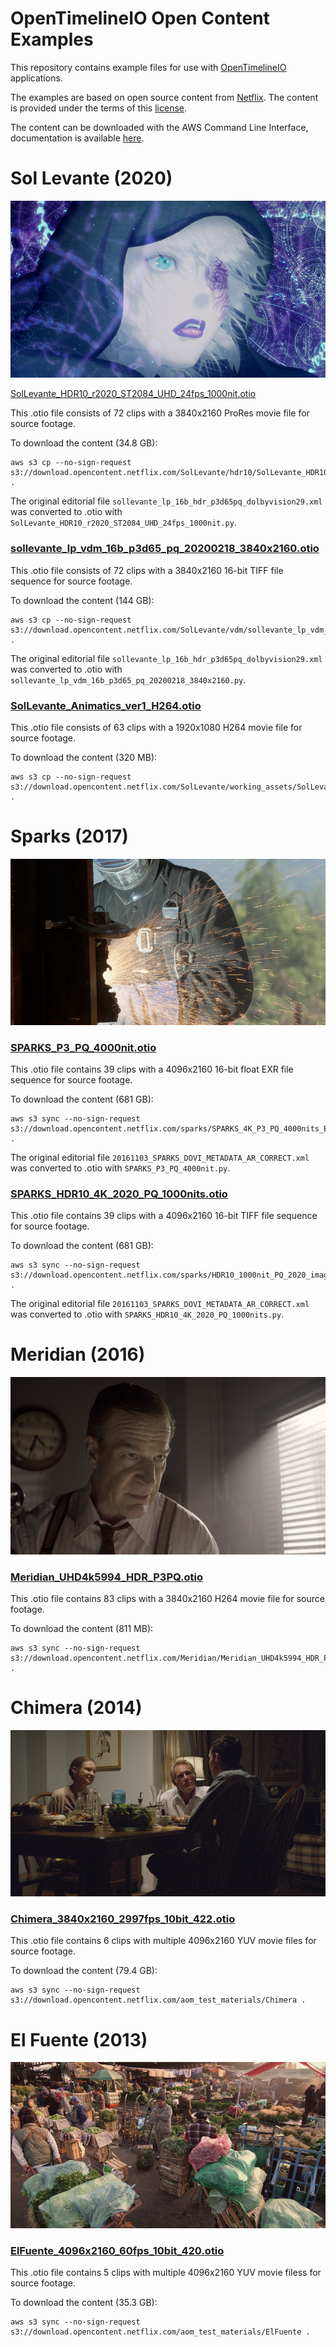 OpenTimelineIO Open Content Examples
====================================
This repository contains example files for use with
[OpenTimelineIO](https://github.com/PixarAnimationStudios/OpenTimelineIO) applications.

The examples are based on open source content from [Netflix](https://opencontent.netflix.com/).
The content is provided under the terms of this [license](https://creativecommons.org/licenses/by/4.0/legalcode).

The content can be downloaded with the AWS Command Line Interface, documentation
is available [here](https://docs.aws.amazon.com/cli/latest/userguide/cli-chap-install.html).


Sol Levante (2020)
==================
![Sol Levante](images/Sol_Levante.PNG)

[SolLevante_HDR10_r2020_ST2084_UHD_24fps_1000nit.otio](https://github.com/darbyjohnston/otio-oc-examples/blob/main/SolLevante_HDR10_r2020_ST2084_UHD_24fps_1000nit.otio)

This .otio file consists of 72 clips with a 3840x2160 ProRes movie file for source footage.

To download the content (34.8 GB):
```
aws s3 cp --no-sign-request s3://download.opencontent.netflix.com/SolLevante/hdr10/SolLevante_HDR10_r2020_ST2084_UHD_24fps_1000nit.mov .
```

The original editorial file ```sollevante_lp_16b_hdr_p3d65pq_dolbyvision29.xml``` was
converted to .otio with ```SolLevante_HDR10_r2020_ST2084_UHD_24fps_1000nit.py```.


### [sollevante_lp_vdm_16b_p3d65_pq_20200218_3840x2160.otio](https://github.com/darbyjohnston/otio-oc-examples/blob/main/sollevante_lp_vdm_16b_p3d65_pq_20200218_3840x2160.otio)

This .otio file consists of 72 clips with a 3840x2160 16-bit TIFF file sequence for source footage.

To download the content (144 GB):
```
aws s3 cp --no-sign-request s3://download.opencontent.netflix.com/SolLevante/vdm/sollevante_lp_vdm_16b_p3d65_pq_20200218_3840x2160.zip .
```

The original editorial file ```sollevante_lp_16b_hdr_p3d65pq_dolbyvision29.xml``` was
converted to .otio with ```sollevante_lp_vdm_16b_p3d65_pq_20200218_3840x2160.py```.

### [SolLevante_Animatics_ver1_H264.otio](https://github.com/darbyjohnston/otio-oc-examples/blob/main/SolLevante_Animatics_ver1_H264.otio)

This .otio file consists of 63 clips with a 1920x1080 H264 movie file for source footage.

To download the content (320 MB):
```
aws s3 cp --no-sign-request s3://download.opencontent.netflix.com/SolLevante/working_assets/SolLevante_Animatics_ver1_H264.mov .
```


Sparks (2017)
=============
![Sparks](images/Sparks.PNG)

### [SPARKS_P3_PQ_4000nit.otio](https://github.com/darbyjohnston/otio-oc-examples/blob/main/SPARKS_P3_PQ_4000nit.otio)

This .otio file contains 39 clips with a 4096x2160 16-bit float EXR file sequence for source footage.

To download the content (681 GB):
```
aws s3 sync --no-sign-request s3://download.opencontent.netflix.com/sparks/SPARKS_4K_P3_PQ_4000nits_EXR .
```

The original editorial file ```20161103_SPARKS_DOVI_METADATA_AR_CORRECT.xml``` was
converted to .otio with ```SPARKS_P3_PQ_4000nit.py```.

### [SPARKS_HDR10_4K_2020_PQ_1000nits.otio](https://github.com/darbyjohnston/otio-oc-examples/blob/main/SPARKS_HDR10_4K_2020_PQ_1000nits.otio)

This .otio file contains 39 clips with a 4096x2160 16-bit TIFF file sequence for source footage.

To download the content (681 GB):
```
aws s3 sync --no-sign-request s3://download.opencontent.netflix.com/sparks/HDR10_1000nit_PQ_2020_image_sequence .
```

The original editorial file ```20161103_SPARKS_DOVI_METADATA_AR_CORRECT.xml``` was
converted to .otio with ```SPARKS_HDR10_4K_2020_PQ_1000nits.py```.


Meridian (2016)
===============
![Meridian](images/Meridian.PNG)

### [Meridian_UHD4k5994_HDR_P3PQ.otio](https://github.com/darbyjohnston/otio-oc-examples/blob/main/Meridian_UHD4k5994_HDR_P3PQ.otio)

This .otio file contains 83 clips with a 3840x2160 H264 movie file for source footage.

To download the content (811 MB):
```
aws s3 sync --no-sign-request s3://download.opencontent.netflix.com/Meridian/Meridian_UHD4k5994_HDR_P3PQ.mp4 .
```


Chimera (2014)
==============
![Chimera](images/Chimera.PNG)

### [Chimera_3840x2160_2997fps_10bit_422.otio](https://github.com/darbyjohnston/otio-oc-examples/blob/main/Chimera_3840x2160_2997fps_10bit_422.otio)

This .otio file contains 6 clips with multiple 4096x2160 YUV movie files for source footage.

To download the content (79.4 GB):
```
aws s3 sync --no-sign-request s3://download.opencontent.netflix.com/aom_test_materials/Chimera .
```


El Fuente (2013)
================
![El Fuente](images/El_Fuente.PNG)

### [ElFuente_4096x2160_60fps_10bit_420.otio](https://github.com/darbyjohnston/otio-oc-examples/blob/main/ElFuente_4096x2160_60fps_10bit_420.otio)

This .otio file contains 5 clips with multiple 4096x2160 YUV movie filess for source footage.

To download the content (35.3 GB):
```
aws s3 sync --no-sign-request s3://download.opencontent.netflix.com/aom_test_materials/ElFuente .
```

